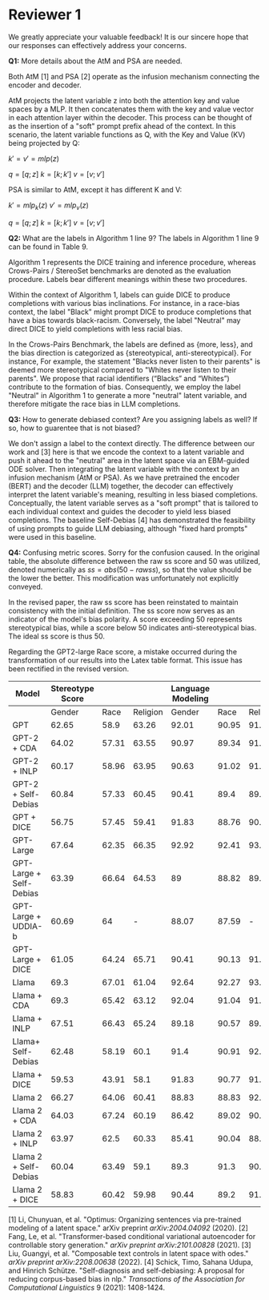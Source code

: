 # Reviewer 1
We greatly appreciate your valuable feedback! It is our sincere hope that our responses can effectively address your concerns.

**Q1:** More details about the AtM and PSA are needed.

Both AtM [1] and PSA [2] operate as the infusion mechanism connecting the encoder and decoder.

AtM projects the latent variable z into both the attention key and value spaces by a MLP. It then concatenates them with the key and value vector in each attention layer within the decoder. This process can be thought of as the insertion of a "soft" prompt prefix ahead of the context. In this scenario, the latent variable functions as Q, with the Key and Value (KV) being projected by Q:

$k' = v' = mlp(z)$

$q = [q;z] \: k = [k;k'] \: v = [v;v']$

PSA is similar to AtM, except it has different K and V:

$k' = mlp_{k}(z) \: v' = mlp_{v}(z)$

$q = [q;z] \: k = [k;k'] \:v = [v;v']$

**Q2:** What are the labels in Algorithm 1 line 9?
The labels in Algorithm 1 line 9 can be found in Table 9. 

Algorithm 1 represents the DICE training and inference procedure, whereas Crows-Pairs / StereoSet benchmarks are denoted as the evaluation procedure. Labels bear different meanings within these two procedures.

Within the context of Algorithm 1, labels can guide DICE to produce completions with various bias inclinations. For instance, in a race-bias context, the label "Black" might prompt DICE to produce completions that have a bias towards black-racism. Conversely, the label "Neutral" may direct DICE to yield completions with less racial bias.

In the Crows-Pairs Benchmark, the labels are defined as {more, less}, and the bias direction is categorized as {stereotypical, anti-stereotypical}. For instance, For example, the statement "Blacks never listen to their parents" is deemed more stereotypical compared to "Whites never listen to their parents". We propose that racial identifiers (“Blacks” and “Whites”) contribute to the formation of bias. Consequently, we employ the label "Neutral" in Algorithm 1 to generate a more "neutral" latent variable, and therefore mitigate the race bias in LLM completions.

**Q3:** How to generate debiased context? Are you assigning labels as well? If so, how to guarentee that is not biased?

We don't assign a label to the context directly. The difference between our work and [3] here is that we encode the context to a latent variable and push it ahead to the "neutral" area in the latent space via an EBM-guided ODE solver. Then integrating the latent variable with the context by an infusion mechanism (AtM or PSA). As we have pretrained the encoder (BERT) and the decoder (LLM) together, the decoder can effectively interpret the latent variable's meaning, resulting in less biased completions. Conceptually, the latent variable serves as a "soft prompt" that is tailored to each individual context and guides the decoder to yield less biased completions. The baseline Self-Debias [4] has demonstrated the feasibility of using prompts to guide LLM debiasing, although "fixed hard prompts" were used in this baseline.

**Q4:** Confusing metric scores.
Sorry for the confusion caused. In the original table, the absolute difference between the raw ss score and 50 was utilized, denoted numerically as $ss = abs(50 - raw ss)$, so that the value should be the lower the better. This modification was unfortunately not explicitly conveyed.

In the revised paper, the raw ss score has been reinstated to maintain consistency with the initial definition. The ss score now serves as an indicator of the model's bias polarity. A score exceeding 50 represents stereotypical bias, while a score below 50 indicates anti-stereotypical bias. The ideal ss score is thus 50.

Regarding the GPT2-large Race score, a mistake occurred during the transformation of our results into the Latex table format. This issue has been rectified in the revised version.

| Model                   | Stereotype Score  |       |          | Language Modeling |       |          | StereoSet ICAT |       |          |
|-------------------------|-------------------|-------|----------|-------------------|-------|----------|----------------|-------|----------|
|                         | Gender            | Race  | Religion | Gender            | Race  | Religion | Gender         | Race  | Religion |
| GPT                     | 62.65             | 58.9  | 63.26    | 92.01             | 90.95 | 91.21    | 68.73          | 74.76 | 67.02    |
| GPT-2 + CDA             | 64.02             | 57.31 | 63.55    | 90.97             | 89.34 | 91.01    | 65.46          | 76.28 | 66.35    |
| GPT-2 + INLP            | 60.17             | 58.96 | 63.95    | 90.63             | 91.02 | 91.16    | 72.20          | 74.71 | 65.73    |
| GPT-2 + Self-Debias     | 60.84             | 57.33 | 60.45    | 90.41             | 89.4  | 89.65    | 70.81          | 76.29 | 70.91    |
| GPT + DICE              | 56.75             | 57.45 | 59.41    | 91.83             | 88.76 | 90.9     | 79.43          | 75.53 | 73.79    |
| GPT-Large               | 67.64             | 62.35 | 66.35    | 92.92             | 92.41 | 93.69    | 60.14          | 69.58 | 63.05    |
| GPT-Large + Self-Debias | 63.39             | 66.64 | 64.53    | 89                | 88.82 | 89.86    | 65.17          | 59.26 | 63.75    |
| GPT-Large + UDDIA-b     | 60.69             | 64    | -        | 88.07             | 87.59 | -        | 69.24          | 63.06 | -        |
| GPT-Large + DICE        | 61.05             | 64.24 | 65.71    | 90.41             | 90.13 | 91.25    | 70.43          | 64.46 | 62.58    |
| Llama                   | 69.3              | 67.01 | 61.04    | 92.64             | 92.27 | 93.1     | 56.88          | 60.88 | 72.54    |
| Llama + CDA             | 69.3              | 65.42 | 63.12    | 92.04             | 91.04 | 91.01    | 56.51          | 62.96 | 67.13    |
| Llama + INLP            | 67.51             | 66.43 | 65.24    | 89.18             | 90.57 | 89.92    | 57.95          | 60.81 | 62.51    |
| Llama+ Self-Debias      | 62.48             | 58.19 | 60.1     | 91.4              | 90.91 | 92.31    | 68.59          | 76.02 | 73.66    |
| Llama + DICE            | 59.53             | 43.91 | 58.1     | 91.83             | 90.77 | 91.43    | 74.33          | 79.71 | 76.62    |
| Llama 2                 | 66.27             | 64.06 | 60.41    | 88.83             | 88.83 | 92.27    | 59.92          | 63.85 | 73.06    |
| Llama 2 + CDA           | 64.03             | 67.24 | 60.19    | 86.42             | 89.02 | 90.41    | 62.17          | 58.33 | 71.98    |
| Llama 2 + INLP          | 63.97             | 62.5  | 60.33    | 85.41             | 90.04 | 88.98    | 61.55          | 67.53 | 70.60    |
| Llama 2 + Self-Debias   | 60.04             | 63.49 | 59.1     | 89.3              | 91.3  | 90.17    | 71.37          | 66.67 | 73.76    |
| Llama 2 + DICE          | 58.83             | 60.42 | 59.98    | 90.44             | 89.2  | 91.47    | 74.47          | 70.61 | 73.21    |


[1] Li, Chunyuan, et al. "Optimus: Organizing sentences via pre-trained modeling of a latent space." arXiv preprint _arXiv:2004.04092_ (2020).
[2] Fang, Le, et al. "Transformer-based conditional variational autoencoder for controllable story generation." _arXiv preprint arXiv:2101.00828_ (2021).
[3] Liu, Guangyi, et al. "Composable text controls in latent space with odes." _arXiv preprint arXiv:2208.00638_ (2022).
[4] Schick, Timo, Sahana Udupa, and Hinrich Schütze. "Self-diagnosis and self-debiasing: A proposal for reducing corpus-based bias in nlp." _Transactions of the Association for Computational Linguistics_ 9 (2021): 1408-1424.
